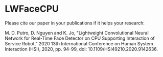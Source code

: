 # LWFaceCPU
Please cite our paper in your publications if it helps your research:
<p>M. D. Putro, D. Nguyen and K. Jo, "Lightweight Convolutional Neural Network for Real-Time Face Detector on CPU Supporting Interaction of Service Robot," 2020 13th International Conference on Human System Interaction (HSI), 2020, pp. 94-99, doi: 10.1109/HSI49210.2020.9142636.<p>
  
